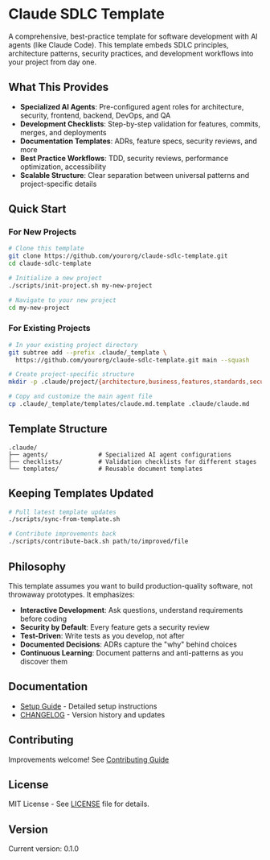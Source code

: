 # Claude SDLC Template

A comprehensive, best-practice template for software development with AI agents (like Claude Code). This template embeds SDLC principles, architecture patterns, security practices, and development workflows into your project from day one.

## What This Provides

- **Specialized AI Agents**: Pre-configured agent roles for architecture, security, frontend, backend, DevOps, and QA
- **Development Checklists**: Step-by-step validation for features, commits, merges, and deployments
- **Documentation Templates**: ADRs, feature specs, security reviews, and more
- **Best Practice Workflows**: TDD, security reviews, performance optimization, accessibility
- **Scalable Structure**: Clear separation between universal patterns and project-specific details

## Quick Start

### For New Projects

```bash
# Clone this template
git clone https://github.com/yourorg/claude-sdlc-template.git
cd claude-sdlc-template

# Initialize a new project
./scripts/init-project.sh my-new-project

# Navigate to your new project
cd my-new-project
```

### For Existing Projects

```bash
# In your existing project directory
git subtree add --prefix .claude/_template \
  https://github.com/yourorg/claude-sdlc-template.git main --squash

# Create project-specific structure
mkdir -p .claude/project/{architecture,business,features,standards,security,testing,operations}

# Copy and customize the main agent file
cp .claude/_template/templates/claude.md.template .claude/claude.md
```

## Template Structure

```
.claude/
├── agents/              # Specialized AI agent configurations
├── checklists/          # Validation checklists for different stages
└── templates/           # Reusable document templates
```

## Keeping Templates Updated

```bash
# Pull latest template updates
./scripts/sync-from-template.sh

# Contribute improvements back
./scripts/contribute-back.sh path/to/improved/file
```

## Philosophy

This template assumes you want to build production-quality software, not throwaway prototypes. It emphasizes:

- **Interactive Development**: Ask questions, understand requirements before coding
- **Security by Default**: Every feature gets a security review
- **Test-Driven**: Write tests as you develop, not after
- **Documented Decisions**: ADRs capture the "why" behind choices
- **Continuous Learning**: Document patterns and anti-patterns as you discover them

## Documentation

- [Setup Guide](docs/SETUP.md) - Detailed setup instructions
- [CHANGELOG](CHANGELOG.md) - Version history and updates

## Contributing

Improvements welcome! See [Contributing Guide](docs/CONTRIBUTING.md)

## License

MIT License - See [LICENSE](LICENSE) file for details.

## Version

Current version: 0.1.0

